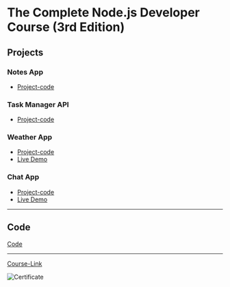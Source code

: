 # The Complete Node.js Developer Course (3rd Edition)
## Projects

### Notes App
- [Project-code](./Projects/Notes-App)
### Task Manager API
- [Project-code](./Projects/Task-Manager-API)
### Weather App
- [Project-code](./Projects/Weather-App)
- [Live Demo]()
### Chat App
- [Project-code](./Projects/Chat-App)
- [Live Demo]()

---
## Code
[Code](Code)

---
[Course-Link](https://www.udemy.com/course/the-complete-nodejs-developer-course-2/)<br>

![Certificate](https://media-exp1.licdn.com/dms/image/sync/C4D27AQEiacGziCNygQ/articleshare-shrink_800/0/1662671421503?e=1663279200&v=beta&t=TeY8kbK1-ahJU4TeGNfY0zfiWIFD-60AcmpgJcE7jm8)

